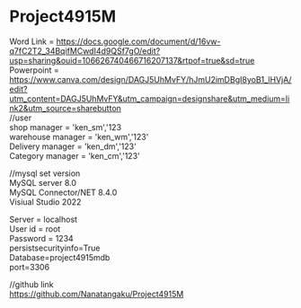 # Project4915M

Word Link = https://docs.google.com/document/d/16vw-q7fC2T2_34BqifMCwdI4d9QSf7gO/edit?usp=sharing&ouid=106626740466716207137&rtpof=true&sd=true </br>
Powerpoint = https://www.canva.com/design/DAGJ5UhMvFY/hJmU2imDBgI8yoB1_lHVjA/edit?utm_content=DAGJ5UhMvFY&utm_campaign=designshare&utm_medium=link2&utm_source=sharebutton </br>
//user </br>
shop manager = 'ken_sm','123 </br>
warehouse manager = 'ken_wm','123' </br>
Delivery manager = 'ken_dm','123' </br>
Category manager = 'ken_cm','123' </br>

//mysql set version  </br>
MySQL server 8.0 </br>
MySQL Connector/NET 8.4.0 </br>
Visiual Studio 2022  </br>

Server = localhost </br>
User id = root </br>
Password = 1234 </br>
persistsecurityinfo=True </br>
Database=project4915mdb </br>
port=3306 </br>

//github link  </br>
https://github.com/Nanatangaku/Project4915M </br>
